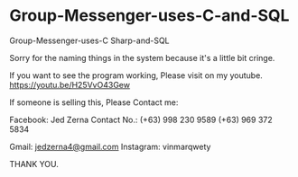 # Group-Messenger-uses-C-and-SQL
Group-Messenger-uses-C Sharp-and-SQL

Sorry for the naming things in the system because it's a little bit cringe.

If you want to see the program working, Please visit on my youtube. https://youtu.be/H25VvO43Gew

If someone is selling this, 
Please Contact me:

Facebook: Jed Zerna
Contact No.: (+63) 998 230 9589
             (+63) 969 372 5834
            
Gmail: jedzerna4@gmail.com
Instagram: vinmarqwety

THANK YOU.
